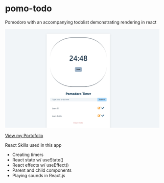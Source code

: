 # pomo-todo

Pomodoro with an accompanying todolist demonstrating rendering in react

![alt text](https://raw.githubusercontent.com/vergarapog/pomo-todo/main/public/images/pomo.jpg "Sample image of web app")

[View my Portofolio](https://brianvergara.netlify.app/)

React Skills used in this app
- Creating timers
- React state w/ useState()
- React effects w/ useEffect()
- Parent and child components
- Playing sounds in React.js